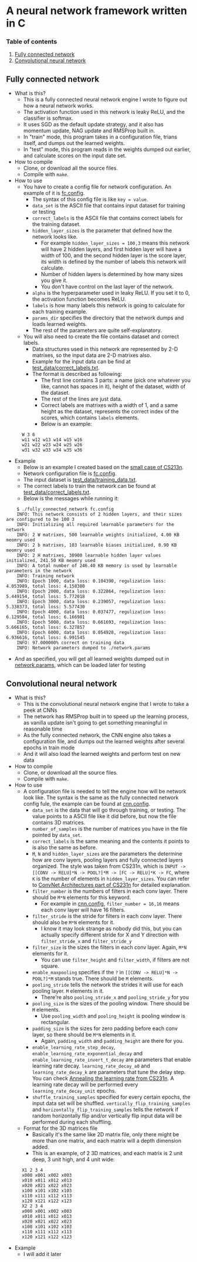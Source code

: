 # A neural network framework written in C
### Table of contents
1. [Fully connected network](#fully-connected-network)
2. [Convolutional neural network](#convolutional-neural-network)
## Fully connected network
* What is this?
  * This is a fully connected neural network engine I wrote to figure out how a neural network works.
  * The activation function used in this network is leaky ReLU, and the classifier is softmax.
  * It uses SGD as the default update strategy, and it also has momentum update, NAG update and RMSProp built in.
  * In "train" mode, this program takes in a configuration file, trians itself, and dumps out the learned weights.
  * In "test" mode, this program reads in the weights dumped out earlier, and calculate scores on the input date set.
* How to compile
  * Clone, or download all the source files.
  * Compile with `make`.
* How to use
  * You have to create a config file for network configuration. An example of it is [fc.config](fc.config).
    * The syntax of this config file is like `key = value`.
    * `data_set` is the ASCII file that contains input dataset for training or testing
    * `correct_labels` is the ASCII file that contains correct labels for the training dataset.
    * `hidden_layer_sizes` is the parameter that defined how the network looks like. 
      * For example `hidden_layer_sizes = 100,3` means this network will have 2 hidden layers, and first hidden layer will have a width of 100, and the second hidden layer is the score layer, its width is defined by the number of labels this network will calculate.
      * Number of hidden layers is determined by how many sizes you give it.
      * You don't have control on the last layer of the network.
    * `alpha` is the hyperparameter used in leaky ReLU. If you set it to 0, the activation function becomes ReLU.
    * `labels` is how many labels this network is going to calculate for each training example.
    * `params_dir` specifies the directory that the network dumps and loads learned weights.
    * The rest of the parameters are quite self-explanatory.
  * You will also need to create the file contains dataset and correct labels.
    * Data structures used in this network are represented by 2-D matrixes, so the input data are 2-D matrixes also.
    * Example for the input data can be find at [test_data/correct_labels.txt](test_data/correct_labels.txt).
    * The format is described as following:
      * The first line contains 3 parts: a name (pick one whatever you like, cannot has spaces in it), height of the dataset, width of the dataset.
      * The rest of the lines are just data.
      * Correct labels are matrixes with a width of 1, and a same height as the dataset, represents the correct index of the scores, which contains `labels` elements.
      * Below is an example:
```
      W 3 6
      w11 w12 w13 w14 w15 w16
      w21 w22 w23 w24 w25 w26
      w31 w32 w33 w34 w35 w36
```
* Example
  * Below is an example I created based on the [small case of CS213n](http://cs231n.github.io/neural-networks-case-study/).
  * Network configuration file is [fc.config](fc.config).
  * The input dataset is [test_data/training_data.txt](test_data/training_data.txt).
  * The correct labels to train the network can be found at [test_data/correct_labels.txt](test_data/correct_labels.txt).
  * Below is the messages while running it:
```
    $ ./fully_connected_network fc.config
    INFO: This network consists of 2 hidden layers, and their sizes are configured to be 100 3 
    INFO: Initializing all required learnable parameters for the network
    INFO: 2 W matrixes, 500 learnable weights initialized, 4.00 KB meomry used
    INFO: 2 b matrixes, 103 learnable biases initialized, 0.90 KB meomry used
    INFO: 2 H matrixes, 30900 learnable hidden layer values initialized, 241.50 KB meomry used
    INFO: A total number of 246.40 KB memory is used by learnable parameters in the network
    INFO: Training network
    INFO: Epoch 1000, data loss: 0.104390, regulization loss: 4.053989, total loss: 4.158380
    INFO: Epoch 2000, data loss: 0.322864, regulization loss: 5.449154, total loss: 5.772018
    INFO: Epoch 3000, data loss: 0.239057, regulization loss: 5.338373, total loss: 5.577430
    INFO: Epoch 4000, data loss: 0.037477, regulization loss: 6.129504, total loss: 6.166981
    INFO: Epoch 5000, data loss: 0.661693, regulization loss: 5.666165, total loss: 6.327857
    INFO: Epoch 6000, data loss: 0.054928, regulization loss: 6.936616, total loss: 6.991545
    INFO: 97.000000% correct on training data
    INFO: Network parameters dumped to ./network.params
```
  * And as specified, you will get all learned weights dumped out in [network.params](network.params), which can be loaded later for testing

## Convolutional neural network
* What is this?
  * This is the convolutional neural network engine that I wrote to take a peek at CNNs
  * The network has RMSProp built in to speed up the learning process, as vanilla update isn't going to get something meaningful in reasonable time
  * As the fully connected network, the CNN engine also takes a configuration file, and dumps out the learned weights after several epochs in train mode
  * And it will also load the learned weights and perform test on new data
* How to compile
  * Clone, or download all the source files.
  * Compile with `make`.
* How to use
  * A configuration file is needed to tell the engine how will be network look like. The syntax is the same as the fully connected network config fule, the example can be found at [cnn.config](cnn.config).
    * `data_set` is the data that will go through training, or testing. The value points to a ASCII file like it did before, but now the file contains 3D matrices.
    * `number_of_samples` is the number of matrices you have in the file pointed by `data_set`.
    * `correct_labels` is the same meaning and the contents it points to is also the same as before.
    * `M`, `N` and `hidden_layer_sizes` are the parameters the determine how are conv layers, pooling layers and fully connected layers organized. The style was taken from CS231n, which is `INPUT -> [[CONV -> RELU]*N -> POOL?]*M -> [FC -> RELU]*K -> FC`, where `K` is the number of elements in `hidden_layer_sizes`. You can refer to [ConvNet Architectures part of CS231n](http://cs231n.github.io/convolutional-networks/#architectures) for detailed explanation.
    * `filter_number` is the numbers of filters in each conv layer. There should be `M*N` elements for this keyword.
      * For example in [cnn.config](cnn.config), `filter_number = 16,16` means each conv layer will have 16 filters.
    * `filter_stride` is the stride for filters in each conv layer. There should also be `M*N` elements for it.
      * I know it may look strange as nobody did this, but you can actually specify different stride for X and Y direction with `filter_stride_x` and `filter_stride_y`
    * `filter_size` is the sizes the filters in each conv layer. Again, `M*N` elements for it.
      * You can use `filter_height` and `filter_width`, if filters are not square.
    * `enable_maxpooling` specifies if the `?` in `[[CONV -> RELU]*N -> POOL?]*M` stands true. There should be `M` elements.
    * `pooling_stride` tells the network the strides it will use for each pooling layer. `M` elements in it.
      * There're also `pooling_stride_x` and `pooling_stride_y` for you
    * `pooling_size` is the sizes of the pooling window. There should be `M` elements.
      * Use `pooling_width` and `pooling_height` is pooling window is rectangular.
    * `padding_size` is the sizes for zero padding before each conv layer, so there should be `M*N` elements in it.
      * Again, `padding_width` and `padding_height` are there for you.
    * `enable_learning_rate_step_decay`, `enable_learning_rate_exponential_decay` and `enable_learning_rate_invert_t_decay` are parameters that enable learning rate decay. `learning_rate_decay_a0` and `learning_rate_decay_k` are parameters that tune the delay step. You can check [Annealing the learning rate from CS231n](http://cs231n.github.io/neural-networks-3/#anneal). A learning rate decay will be performed every `learning_rate_decay_unit` epochs.
    * `shuffle_training_samples` specified for every certain epochs, the input data set will be shuffled. `vertically_flip_training_samples` and `horizontally_flip_training_samples` tells the network if random horizontally flip and/or vertically flip input data will be performed during each shuffling.
  * Format for the 3D matrices file
    * Basically it's the same like 2D matrix file, only there might be more than one matrix, and each matrix will a depth dimension added.
    * This is an example, of 2 3D matrices, and each matrix is 2 unit deep, 3 unit high, and 4 unit wide:
```
      X1 2 3 4
      x000 x001 x002 x003
      x010 x011 x012 x013
      x020 x021 x022 x023
      x100 x101 x102 x103
      x110 x111 x112 x113
      x120 x121 x122 x123
      X2 2 3 4
      x000 x001 x002 x003
      x010 x011 x012 x013
      x020 x021 x022 x023
      x100 x101 x102 x103
      x110 x111 x112 x113
      x120 x121 x122 x123
```
* Example
  * I will add it later

